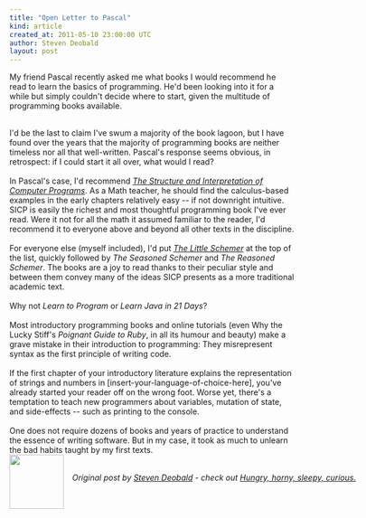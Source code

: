 ```yaml
---
title: "Open Letter to Pascal"
kind: article
created_at: 2011-05-10 23:00:00 UTC
author: Steven Deobald
layout: post
---
```

My friend Pascal recently asked me what books I would recommend he read to learn the basics of programming. He'd been looking into it for a while but simply couldn't decide where to start, given the multitude of programming books available.<br /><br /><div>I'd be the last to claim I've swum a majority of the book lagoon, but I have found over the years that the majority of programming books are neither timeless nor all that well-written. Pascal's response seems obvious, in retrospect: if I could start it all over, what would I read?</div><div><br /></div><div>In Pascal's case, I'd recommend <a href="http://mitpress.mit.edu/sicp/"><i>The Structure and Interpretation of Computer Programs</i></a>. As a Math teacher, he should find the calculus-based examples in the early chapters relatively easy -- if not downright intuitive. SICP is easily the richest and most thoughtful programming book I've ever read. Were it not for all the math it assumed familiar to the reader, I'd recommend it to everyone above and beyond all other texts in the discipline.</div><div><br /></div><div>For everyone else (myself included), I'd put <a href="http://www.ccs.neu.edu/home/matthias/BTLS/"><i>The Little Schemer</i></a> at the top of the list, quickly followed by <i>The Seasoned Schemer</i> and <i>The Reasoned Schemer</i>. The books are a joy to read thanks to their peculiar style and between them convey many of the ideas SICP presents as a more traditional academic text.</div><div><br /></div><div><span class="Apple-style-span">Why not <i>Learn to Program</i> or <i>Learn Java in 21 Days</i>?</span></div><div><br /></div><div> Most introductory programming books and online tutorials (even Why the Lucky Stiff's <i>Poignant Guide to Ruby</i>, in all its humour and beauty) make a grave mistake in their introduction to programming: They misrepresent syntax as the first principle of writing code.</div><div><br /></div><div>If the first chapter of your introductory literature explains the representation of strings and numbers in [insert-your-language-of-choice-here], you've already started your reader off on the wrong foot. Worse yet, there's a temptation to teach new programmers about variables, mutation of state, and side-effects -- such as printing to the console.</div><div><br /></div><div>One does not require dozens of books and years of practice to understand the essence of writing software. But in my case, it took as much to unlearn the bad habits taught by my first texts.</div><div class="author">
  <img src="http://nilenso.com/people/steven-200.png" style="width: 96px; height: 96;">
  <span style="position: absolute; padding: 32px 15px;">
    <i>Original post by <a href="http://twitter.com/">Steven Deobald</a> - check out <a href="http://blog.deobald.ca/">Hungry, horny, sleepy, curious.</a></i>
  </span>
</div>
